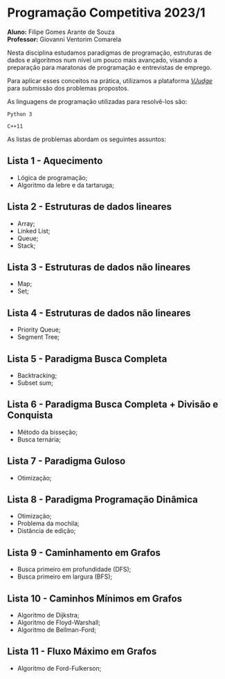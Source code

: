 # Programação Competitiva 2023/1

**Aluno:** Filipe Gomes Arante de Souza\
**Professor:** Giovanni Ventorim Comarela

Nesta disciplina estudamos paradigmas de programação, estruturas de dados e algoritmos num nível um pouco mais avançado, visando a preparação para maratonas de programação e entrevistas de emprego.

Para aplicar esses conceitos na prática, utilizamos a plataforma *<a href="https://vjudge.net/">VJudge</a>* para submissão dos problemas propostos.

As linguagens de programação utilizadas para resolvê-los são:

```
Python 3
```

```
C++11
```

As listas de problemas abordam os seguintes assuntos:

## Lista 1 - Aquecimento
- Lógica de programação;
- Algoritmo da lebre e da tartaruga;

## Lista 2 - Estruturas de dados lineares
- Array;
- Linked List;
- Queue;
- Stack;

## Lista 3 - Estruturas de dados não lineares
- Map;
- Set;

## Lista 4 - Estruturas de dados não lineares
- Priority Queue;
- Segment Tree;

## Lista 5 - Paradigma Busca Completa
- Backtracking;
- Subset sum;

## Lista 6 - Paradigma Busca Completa + Divisão e Conquista
- Método da bisseção;
- Busca ternária;

## Lista 7 - Paradigma Guloso
- Otimização;

## Lista 8 - Paradigma Programação Dinâmica
- Otimização;
- Problema da mochila;
- Distância de edição;

## Lista 9 - Caminhamento em Grafos
- Busca primeiro em profundidade (DFS);
- Busca primeiro em largura (BFS);

## Lista 10 - Caminhos Mínimos em Grafos
- Algoritmo de Dijkstra;
- Algoritmo de Floyd-Warshall;
- Algoritmo de Bellman-Ford;

## Lista 11 - Fluxo Máximo em Grafos
- Algoritmo de Ford-Fulkerson;

